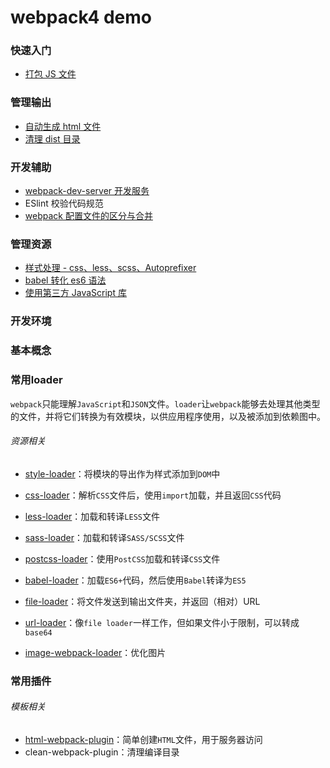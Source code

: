 # webpack4 demo

### 快速入门

- [打包 JS 文件](https://github.com/aimeefe/wepack4-demo/tree/master/demo01)

### 管理输出

- [自动生成 html 文件](https://github.com/aimeefe/wepack4-demo/tree/master/demo02)
- [清理 dist 目录](https://github.com/aimeefe/wepack4-demo/tree/master/demo04)

### 开发辅助
- [webpack-dev-server 开发服务](https://github.com/aimeefe/wepack4-demo/tree/master/demo05)
- ESlint 校验代码规范
- [webpack 配置文件的区分与合并](https://github.com/aimeefe/wepack4-demo/tree/master/demo06)

### 管理资源

- [样式处理 - css、less、scss、Autoprefixer](https://github.com/aimeefe/wepack4-demo/tree/master/demo03)
- [babel 转化 es6 语法](https://github.com/aimeefe/wepack4-demo/tree/master/demo07)
- [使用第三方 JavaScript 库](https://github.com/aimeefe/wepack4-demo/tree/master/demo08)

### 开发环境
### 基本概念
### 常用loader

`webpack`只能理解`JavaScript`和`JSON`文件。`loader`让`webpack`能够去处理其他类型的文件，并将它们转换为有效模块，以供应用程序使用，以及被添加到依赖图中。

###### 资源相关

- [style-loader](https://webpack.docschina.org/loaders/style-loader)：将模块的导出作为样式添加到`DOM`中
- [css-loader](https://webpack.docschina.org/loaders/css-loader)：解析`CSS`文件后，使用`import`加载，并且返回`CSS`代码
- [less-loader](https://webpack.docschina.org/loaders/less-loader)：加载和转译`LESS`文件
- [sass-loader](https://webpack.docschina.org/loaders/sass-loader)：加载和转译`SASS/SCSS`文件
- [postcss-loader](https://webpack.docschina.org/loaders/postcss-loader)：使用`PostCSS`加载和转译`CSS`文件

- [babel-loader](https://webpack.docschina.org/loaders/babel-loader)：加载`ES6+`代码，然后使用`Babel`转译为`ES5`
- [file-loader](https://webpack.docschina.org/loaders/file-loader)：将文件发送到输出文件夹，并返回（相对）URL

- [url-loader](https://webpack.docschina.org/loaders/url-loader)：像`file loader`一样工作，但如果文件小于限制，可以转成`base64`
- [image-webpack-loader](https://www.npmjs.com/package/image-webpack-loader)：优化图片

### 常用插件

###### 模板相关
- [html-webpack-plugin](https://webpack.docschina.org/plugins/html-webpack-plugin)：简单创建`HTML`文件，用于服务器访问
- clean-webpack-plugin：清理编译目录

